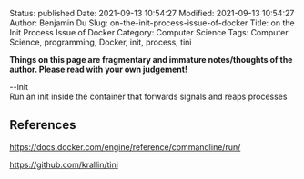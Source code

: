 Status: published
Date: 2021-09-13 10:54:27
Modified: 2021-09-13 10:54:27
Author: Benjamin Du
Slug: on-the-init-process-issue-of-docker
Title: on the Init Process Issue of Docker
Category: Computer Science
Tags: Computer Science, programming, Docker, init, process, tini

**Things on this page are fragmentary and immature notes/thoughts of the author. Please read with your own judgement!**

--init	
Run an init inside the container that forwards signals and reaps processes

## References

https://docs.docker.com/engine/reference/commandline/run/

https://github.com/krallin/tini
